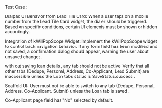 
Test Case :

Dialpad UI Behavior from Lead Tile Card:
When a user taps on a mobile number from the Lead Tile Card widget, the dialer should be triggered. Based on specific conditions, certain UI elements must be shown or hidden accordingly.

Integration of kWillPopScope Widget:
Implement the kWillPopScope widget to control back navigation behavior. If any form field has been modified and not saved, a confirmation dialog should appear, warning the user about unsaved changes.

with out saving loan details , any tab  should not be active:
Verify that all other tabs (Dedupe, Personal, Address, Co-Applicant, Lead Submit) are inaccessible unless the Loan tabs status is SaveStatus.success .

Scaffold UI:
User must not be able to switch to any tab (Dedupe, Personal, Address, Co-Applicant, Submit) unless the Loan tab is saved .

Co-Applicant page field has "No" selected by default.


